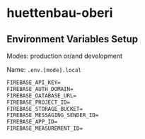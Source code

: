 # huettenbau-oberi

## Environment Variables Setup

Modes: production or/and development

Name: `.env.[mode].local`

```txt
FIREBASE_API_KEY=
FIREBASE_AUTH_DOMAIN=
FIREBASE_DATABASE_URL=
FIREBASE_PROJECT_ID=
FIREBASE_STORAGE_BUCKET=
FIREBASE_MESSAGING_SENDER_ID=
FIREBASE_APP_ID=
FIREBASE_MEASUREMENT_ID=
```

